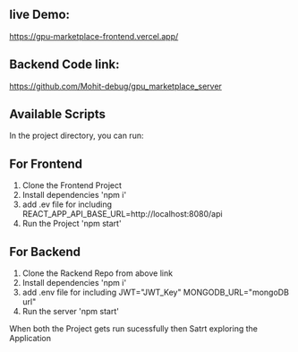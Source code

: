 ## live Demo:
https://gpu-marketplace-frontend.vercel.app/

## Backend Code link:
https://github.com/Mohit-debug/gpu_marketplace_server


## Available Scripts

In the project directory, you can run:

## For Frontend

1. Clone the Frontend Project
2. Install dependencies 'npm i'
3. add .ev file for including
   REACT_APP_API_BASE_URL=http://localhost:8080/api
4. Run the Project 'npm start'

## For Backend 

1. Clone the Rackend Repo from above link
2. Install dependencies 'npm i'
3. add .env file for including 
   JWT="JWT_Key"
   MONGODB_URL="mongoDB url"
4. Run the server 'npm start'

When both the Project gets run sucessfully then Satrt exploring the Application
